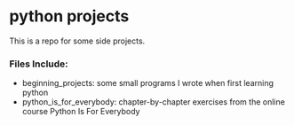 # python projects

This is a repo for some side projects. 

### Files Include: 
- beginning_projects: some small programs I wrote when first learning python 
- python_is_for_everybody: chapter-by-chapter exercises from the online course Python Is For Everybody
